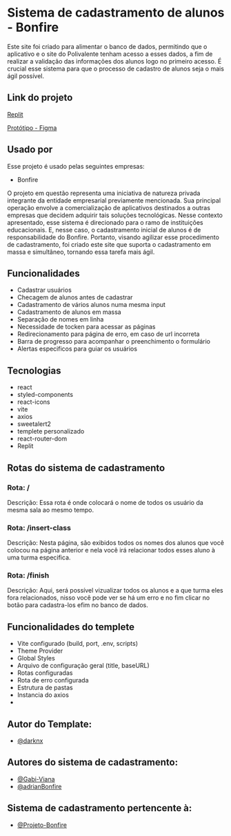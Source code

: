 # Sistema de cadastramento de alunos - Bonfire

Este site foi criado para alimentar o banco de dados, permitindo que o aplicativo e o site do Polivalente tenham acesso a esses dados, a fim de realizar a validação das informações dos alunos logo no primeiro acesso. É crucial esse sistema para que o processo de cadastro de alunos seja o mais ágil possível.

## Link do projeto

[Replit](https://2c1d3c8f-4234-4d13-9777-42fb1403b2b6-00-dq042n9wqcl1.riker.replit.dev/](https://8d6a979a-01bb-476a-b12f-267314d7cd0b-00-ho2drbeq1pxr.picard.replit.dev/))

[Protótipo - Figma](https://www.figma.com/file/JKlsxdKRmYsjFLwdrXgDXD/projeto-polivalente?type=design&node-id=1265-74&mode=design&t=IQkNr402pWf03Oe1-0)


## Usado por

Esse projeto é usado pelas seguintes empresas:

- Bonfire

O projeto em questão representa uma iniciativa de natureza privada integrante da entidade empresarial previamente mencionada. Sua principal operação envolve a comercialização de aplicativos destinados a outras empresas que decidem adquirir tais soluções tecnológicas. Nesse contexto apresentado, esse sistema é direcionado para o ramo de instituições educacionais. E, nesse caso, o cadastramento inicial de alunos é de responsabilidade do Bonfire. Portanto, visando agilizar esse procedimento de cadastramento, foi criado este site que suporta o cadastramento em massa e simultâneo, tornando essa tarefa mais ágil.



## Funcionalidades

- Cadastrar usuários
- Checagem de alunos antes de cadastrar
- Cadastramento de vários alunos numa mesma input
- Cadastramento de alunos em massa
- Separação de nomes em linha
- Necessidade de tocken para acessar as páginas
- Redirecionamento para página de erro, em caso de url incorreta
- Barra de progresso para acompanhar o preenchimento o formulário
- Alertas especificos para guiar os usuários



## Tecnologias

- react
- styled-components
- react-icons
- vite
- axios
- sweetalert2
- templete personalizado
- react-router-dom
- Replit



## Rotas do sistema de cadastramento

### Rota: /
Descrição: Essa rota é onde colocará o nome de todos os usuário da mesma sala ao mesmo tempo.

### Rota: /insert-class
Descrição: Nesta página, são exibidos todos os nomes dos alunos que você colocou na página anterior e nela você irá relacionar todos esses aluno à uma turma especifica.

### Rota: /finish
Descrição: Aqui, será possível vizualizar todos os alunos e a que turma eles fora relacionados, nisso você pode ver se há um erro e no fim clicar no botão para cadastra-los efim no banco de dados.


## Funcionalidades do templete 

- Vite configurado (build, port, .env, scripts)
- Theme Provider
- Global Styles
- Arquivo de configuração geral (title, baseURL)
- Rotas configuradas
- Rota de erro configurada
- Estrutura de pastas
- Instancia do axios
- 

## Autor do Template:

- [@darknx](https://github.com/darknx)



## Autores do sistema de cadastramento:

- [@Gabi-Viana](https://github.com/Gabi-Viana)
- [@adrianBonfire](https://github.com/adrianBonfire)



## Sistema de cadastramento pertencente à:

- [@Projeto-Bonfire](https://github.com/Projeto-Bonfire)